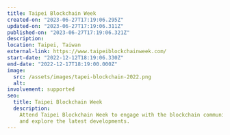 ```yaml
---
title: Taipei Blockchain Week
created-on: "2023-06-27T17:19:06.295Z"
updated-on: "2023-06-27T17:19:06.311Z"
published-on: "2023-06-27T17:19:06.321Z"
description:
location: Taipei, Taiwan
external-link: https://www.taipeiblockchainweek.com/
start-date: "2022-12-12T18:19:06.330Z"
end-date: "2022-12-17T18:19:00.000Z"
image:
  src: /assets/images/tapei-blockchain-2022.png
  alt:
involvement: supported
seo:
  title: Taipei Blockchain Week
  description:
    Attend Taipei Blockchain Week to engage with the blockchain community
    and explore the latest developments.
---
```

